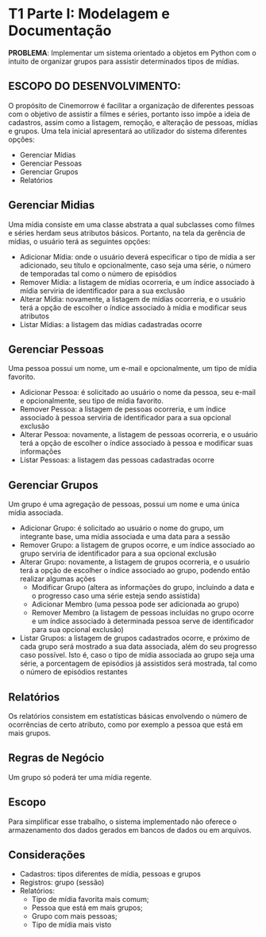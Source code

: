 
# T1 Parte I: Modelagem e Documentação
**PROBLEMA**:
Implementar um sistema orientado a objetos em Python com o intuito de organizar grupos para assistir determinados tipos de mídias.
 


## ESCOPO DO DESENVOLVIMENTO:
O propósito de Cinemorrow é facilitar a organização de diferentes pessoas com o objetivo de assistir a filmes e séries, portanto isso impõe a ideia de cadastros, assim como a listagem, remoção, e alteração de pessoas, mídias e grupos.
Uma tela inicial apresentará ao utilizador do sistema diferentes opções:
- Gerenciar Mídias
- Gerenciar Pessoas
- Gerenciar Grupos
- Relatórios

## Gerenciar Midias

Uma mídia consiste em uma classe abstrata a qual subclasses como filmes e séries herdam seus atributos básicos. Portanto, na tela da gerência de mídias, o usuário terá as seguintes opções:

- Adicionar Mídia: onde o usuário deverá especificar o tipo de mídia a ser adicionado, seu título e opcionalmente, caso seja uma série, o número de temporadas tal como o número de episódios
- Remover Mídia: a listagem de mídias ocorreria, e um índice associado à mídia serviria de identificador para a sua exclusão
- Alterar Mídia: novamente, a listagem de mídias ocorreria, e o usuário terá a opção de escolher o índice associado à mídia e modificar seus atributos
- Listar Mídias: a listagem das mídias cadastradas ocorre

## Gerenciar Pessoas

Uma pessoa possui um nome, um e-mail e opcionalmente, um tipo de mídia favorito.
- Adicionar Pessoa: é solicitado ao usuário o nome da pessoa, seu e-mail e opcionalmente, seu tipo de mídia favorito.
- Remover Pessoa: a listagem de pessoas ocorreria, e um índice associado à pessoa serviria de identificador para a sua opcional exclusão
- Alterar Pessoa: novamente, a listagem de pessoas ocorreria, e o usuário terá a opção de escolher o índice associado à pessoa e modificar suas informações
- Listar Pessoas: a listagem das pessoas cadastradas ocorre

## Gerenciar Grupos

Um grupo é uma agregação de pessoas, possui um nome e uma única mídia associada.
- Adicionar Grupo: é solicitado ao usuário o nome do grupo, um integrante base, uma mídia associada e uma data para a sessão
- Remover Grupo: a listagem de grupos ocorre, e um índice associado ao grupo serviria de identificador para a sua opcional exclusão
- Alterar Grupo: novamente, a listagem de grupos ocorreria, e o usuário terá a opção de escolher o índice associado ao grupo, podendo então realizar algumas ações
    - Modificar Grupo (altera as informações do grupo, incluindo a data e o progresso caso uma série esteja sendo assistida)
    - Adicionar Membro (uma pessoa pode ser adicionada ao grupo)
    - Remover Membro (a listagem de pessoas incluídas no grupo ocorre e um índice associado à determinada pessoa serve de identificador para sua opcional exclusão)
- Listar Grupos: a listagem de grupos cadastrados ocorre, e próximo de cada grupo será mostrado a sua data associada, além do seu progresso caso possível. Isto é, caso o tipo de mídia associada ao grupo seja uma série, a porcentagem de episódios já assistidos será mostrada, tal como o número de episódios restantes

## Relatórios

Os relatórios consistem em estatísticas básicas envolvendo o número de ocorrências de certo atributo, como por exemplo a pessoa que está em mais grupos.
## Regras de Negócio

Um grupo só poderá ter uma mídia regente.

## Escopo

Para simplificar esse trabalho, o sistema implementado não oferece o armazenamento dos dados gerados em bancos de dados ou em arquivos.

## Considerações

- Cadastros: tipos diferentes de mídia, pessoas e grupos
- Registros: grupo (sessão)
- Relatórios: 
    - Tipo de mídia favorita mais comum;
    - Pessoa que está em mais grupos; 
    - Grupo com mais pessoas; 
    - Tipo de mídia mais visto

